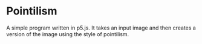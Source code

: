# Pointilism

A simple program written in p5.js. It takes an input image and then creates a version of the image using the style of pointilism.
